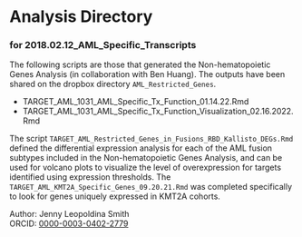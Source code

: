 # Analysis Directory 
### for 2018.02.12_AML_Specific_Transcripts

The following scripts are those that generated the Non-hematopoietic Genes Analysis (in collaboration with Ben Huang). The outputs have been shared on the dropbox directory `AML_Restricted_Genes`. 

* TARGET_AML_1031_AML_Specific_Tx_Function_01.14.22.Rmd
* TARGET_AML_1031_AML_Specific_Tx_Function_Visualization_02.16.2022.Rmd 

The script `TARGET_AML_Restricted_Genes_in_Fusions_RBD_Kallisto_DEGs.Rmd` defined the differential expression analysis for each of the AML fusion subtypes included in the Non-hematopoietic Genes Analysis, and can be used for volcano plots to visualize the level of overexpression for targets identified using expression thresholds. The `TARGET_AML_KMT2A_Specific_Genes_09.20.21.Rmd` was completed specifically to look for genes uniquely expressed in KMT2A cohorts. 



Author: Jenny Leopoldina Smith<br>
ORCID: [0000-0003-0402-2779](https://orcid.org/0000-0003-0402-2779)
<br>
